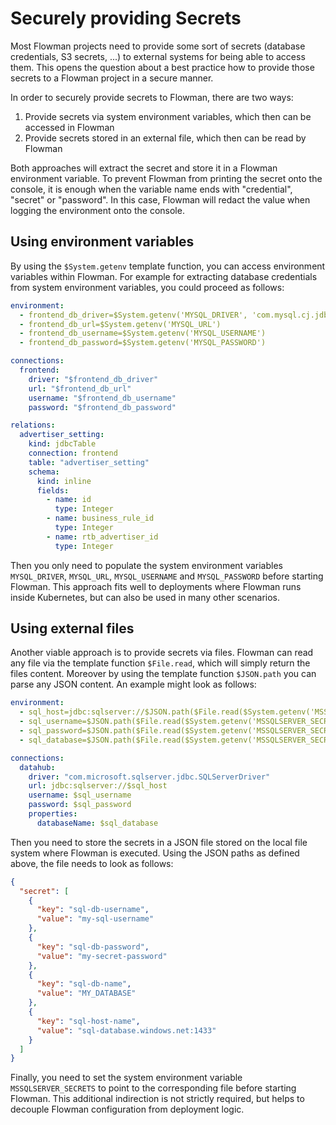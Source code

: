 # Securely providing Secrets

Most Flowman projects need to provide some sort of secrets (database credentials, S3 secrets, ...) to external
systems for being able to access them. This opens the question about a best practice how to provide those secrets
to a Flowman project in a secure manner.

In order to securely provide secrets to Flowman, there are two ways:
1. Provide secrets via system environment variables, which then can be accessed in Flowman
2. Provide secrets stored in an external file, which then can be read by Flowman

Both approaches will extract the secret and store it in a Flowman environment variable. To prevent Flowman from
printing the secret onto the console, it is enough when the variable name ends with "credential", "secret" or 
"password". In this case, Flowman will redact the value when logging the environment onto the console.


## Using environment variables

By using the `$System.getenv` template function, you can access environment variables within Flowman. For example
for extracting database credentials from system environment variables, you could proceed as follows:

```yaml
environment:
  - frontend_db_driver=$System.getenv('MYSQL_DRIVER', 'com.mysql.cj.jdbc.Driver')
  - frontend_db_url=$System.getenv('MYSQL_URL')
  - frontend_db_username=$System.getenv('MYSQL_USERNAME')
  - frontend_db_password=$System.getenv('MYSQL_PASSWORD')

connections:
  frontend:
    driver: "$frontend_db_driver"
    url: "$frontend_db_url"
    username: "$frontend_db_username"
    password: "$frontend_db_password"

relations:
  advertiser_setting:
    kind: jdbcTable
    connection: frontend
    table: "advertiser_setting"
    schema:
      kind: inline
      fields:
        - name: id
          type: Integer
        - name: business_rule_id
          type: Integer
        - name: rtb_advertiser_id
          type: Integer
```

Then you only need to populate the system environment variables `MYSQL_DRIVER`, `MYSQL_URL`, `MYSQL_USERNAME` and 
`MYSQL_PASSWORD` before starting Flowman. This approach fits well to deployments where Flowman runs inside Kubernetes,
but can also be used in many other scenarios.


## Using external files

Another viable approach is to provide secrets via files. Flowman can read any file via the template function
`$File.read`, which will simply return the files content. Moreover by using the template function `$JSON.path` you
can parse any JSON content. An example might look as follows:

```yaml
environment:
  - sql_host=jdbc:sqlserver://$JSON.path($File.read($System.getenv('MSSQLSERVER_SECRETS')), '$.secret[?(@.key=="sql-host-name")].value')
  - sql_username=$JSON.path($File.read($System.getenv('MSSQLSERVER_SECRETS')), '$.secret[?(@.key=="sql-db-username")].value')
  - sql_password=$JSON.path($File.read($System.getenv('MSSQLSERVER_SECRETS')), '$.secret[?(@.key=="sql-db-password")].value')
  - sql_database=$JSON.path($File.read($System.getenv('MSSQLSERVER_SECRETS')), '$.secret[?(@.key=="sql-db-name")].value')

connections:
  datahub:
    driver: "com.microsoft.sqlserver.jdbc.SQLServerDriver"
    url: jdbc:sqlserver://$sql_host
    username: $sql_username
    password: $sql_password
    properties:
      databaseName: $sql_database
```
Then you need to store the secrets in a JSON file stored on the local file system where Flowman is executed. Using the
JSON paths as defined above, the file needs to look as follows:
```json
{
  "secret": [
    {
      "key": "sql-db-username",
      "value": "my-sql-username"
    },
    {
      "key": "sql-db-password",
      "value": "my-secret-password"
    },
    {
      "key": "sql-db-name",
      "value": "MY_DATABASE"
    },
    {
      "key": "sql-host-name",
      "value": "sql-database.windows.net:1433"
    }
  ]
}
```
Finally, you need to set the system environment variable `MSSQLSERVER_SECRETS` to point to the corresponding file before
starting Flowman. This additional indirection is not strictly required, but helps to decouple Flowman configuration
from deployment logic.
